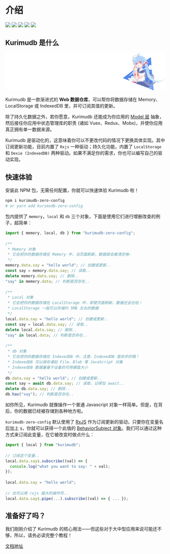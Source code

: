 # 介绍

[![](https://img.shields.io/badge/文档-点击阅读文档-white.svg)](//kurimudb.nito.ink/kurimudb) ![](https://img.shields.io/github/forks/akirarika/kurimudb) ![](https://img.shields.io/github/stars/akirarika/kurimudb) ![](https://img.shields.io/badge/language-javascript-orange.svg) ![](https://img.shields.io/github/license/akirarika/kurimudb)

## Kurimudb 是什么

![](./illu.jpg)

Kurimudb 是一款渐进式的 **Web 数据仓库**，可以帮你将数据存储在 Memory、LocalStorage 或 IndexedDB 里，并可订阅其值的更新。

除了持久化数据之外，若你愿意，Kurimudb 还能成为你应用的 [Model 层](https://en.wikipedia.org/wiki/Model%E2%80%93view%E2%80%93viewmodel#Components_of_MVVM_pattern) 抽象，然后接任你应用中状态管理库的职责 (诸如 Vuex、Redux、Mobx)，并使你应用真正拥有单一数据来源。

Kurimudb 是驱动化的，这意味着你可以不更改代码的情况下更换具体实现。其中订阅更新功能，目前内置了 `Rxjs` 一种驱动；持久化功能，内置了 `LocalStorage` 和 `Dexie (IndexedDB)` 两种驱动。如果不满足你的需求，你也可以编写自己的驱动实现。

## 快速体验

安装此 NPM 包，无需任何配置，你就可以快速体验 Kurimudb 啦！

```sh
npm i kurimudb-zero-config
# or yarn add kurimudb-zero-config
```

包内提供了 `memory`，`local` 和 `db` 三个对象，下面是使用它们进行增删改查的例子，超简单：

```js
import { memory, local, db } from "kurimudb-zero-config";

/**
 * Memory 对象
 * 它会把你的数据存储在 Memory 中，当页面刷新，数据就会被清空咯~
 */
memory.data.say = "hello world"; // 创建或更新..
const say = memory.data.say; // 读取..
delete memory.data.say; // 删除..
"say" in memory.data; // 判断是否存在..

/**
 * Local 对象
 * 它会把你的数据存储在 LocalStorage 中，即使页面刷新，数据还会在哒！
 * LocalStorage 一般可以存储约 5MB 左右的数据
 */
local.data.say = "hello world"; // 创建或更新..
const say = local.data.say; // 读取..
delete local.data.say; // 删除..
"say" in local.data; // 判断是否存在..

/**
 * db 对象
 * 它会把你的数据存储在 IndexedDB 中，注意，IndexedDB 是异步的哦！
 * IndexedDB 可以保存诸如 File、Blob 等 JavaScript 对象
 * IndexedDB 数据量基于设备的可用硬盘大小
 */
db.data.say = "hello world"; // 创建或更新..
const say = await db.data.say; // 读取，记得加 await..
delete db.data.say; // 删除..
db.has("say"); // 判断是否存在..
```

如你所见，Kurimudb 就像操作一个普通 Javascript 对象一样简单。但是，在背后，你的数据已经被存储到各种地方啦。

`kurimudb-zero-config` 默认使用了 [RxJS](/cache/#rxjs) 作为订阅更新的驱动，只要你在变量名后加上 `$`，你就可以获得一个此值的 [BehaviorSubject 对象](https://rxjs.dev/guide/subject#behaviorsubject)。我们可以通过这种方式来订阅此变量，在它被改变时做点什么：

```js
import { local } from "kurimudb";

// 订阅这个变量..
local.data.say$.subscribe((val) => {
  console.log("what you want to say: " + val);
});

local.data.say = "hello world";

// 也可以用 rxjs 强大的操作符..
local.data.say$.pipe(...).subscribe((val) => { ... });
```

## 准备好了吗？

我们刚刚介绍了 Kurimudb 的核心用法——但这些对于大中型应用来说可能还不够，所以，请务必读完整个教程！

[文档地址](//kurimudb.nito.ink/kurimudb/intro/)
